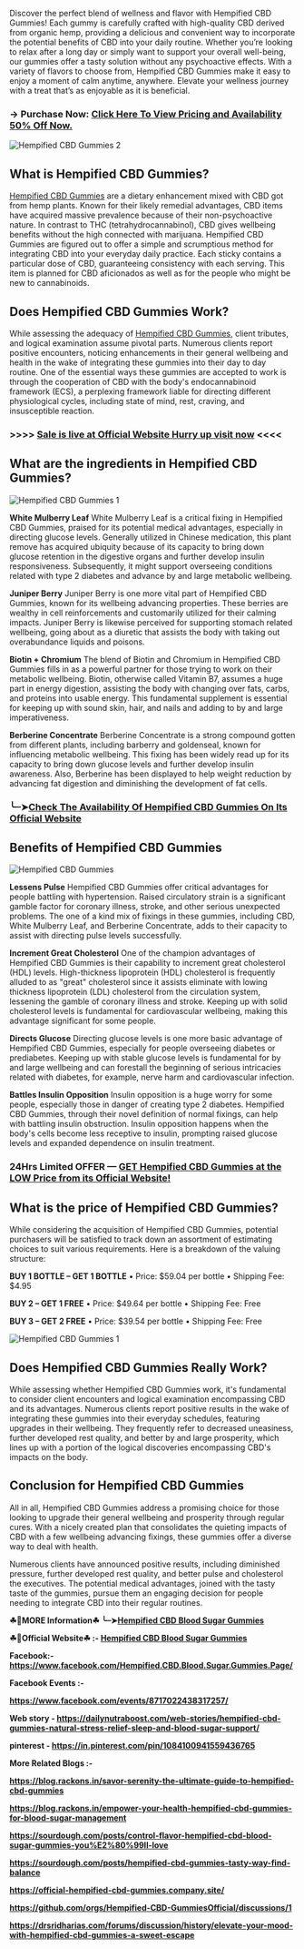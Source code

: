 Discover the perfect blend of wellness and flavor with Hempified CBD Gummies! Each gummy is carefully crafted with high-quality CBD derived from organic hemp, providing a delicious and convenient way to incorporate the potential benefits of CBD into your daily routine. Whether you’re looking to relax after a long day or simply want to support your overall well-being, our gummies offer a tasty solution without any psychoactive effects. With a variety of flavors to choose from, Hempified CBD Gummies make it easy to enjoy a moment of calm anytime, anywhere. Elevate your wellness journey with a treat that’s as enjoyable as it is beneficial.

### → Purchase Now: [Click Here To View Pricing and Availability 50% Off Now.](https://dailynutraboost.com/go-hempified-cbd-gummies/)


![Hempified CBD Gummies 2](https://github.com/user-attachments/assets/a3b1abdd-9e20-4d64-850f-e9399585b860)



## What is Hempified CBD Gummies?

[Hempified CBD Gummies](https://www.facebook.com/Hempified.CBD.Blood.Sugar.Gummies.Page/) are a dietary enhancement mixed with CBD got from hemp plants. Known for their likely remedial advantages, CBD items have acquired massive prevalence because of their non-psychoactive nature. In contrast to THC (tetrahydrocannabinol), CBD gives wellbeing benefits without the high connected with marijuana. Hempified CBD Gummies are figured out to offer a simple and scrumptious method for integrating CBD into your everyday daily practice. Each sticky contains a particular dose of CBD, guaranteeing consistency with each serving. This item is planned for CBD aficionados as well as for the people who might be new to cannabinoids.


## Does Hempified CBD Gummies Work?

While assessing the adequacy of [Hempified CBD Gummies](https://dailynutraboost.com/hempified-cbd-gummies/), client tributes, and logical examination assume pivotal parts. Numerous clients report positive encounters, noticing enhancements in their general wellbeing and health in the wake of integrating these gummies into their day to day routine. One of the essential ways these gummies are accepted to work is through the cooperation of CBD with the body's endocannabinoid framework (ECS), a perplexing framework liable for directing different physiological cycles, including state of mind, rest, craving, and insusceptible reaction.

### >>>> [Sale is live at Official Website Hurry up visit now](https://dailynutraboost.com/go-hempified-cbd-gummies/) <<<<

## What are the ingredients in Hempified CBD Gummies?


![Hempified CBD Gummies 1](https://github.com/user-attachments/assets/df2604a6-7465-4249-8a0e-090faba67290)



**White Mulberry Leaf**
White Mulberry Leaf is a critical fixing in Hempified CBD Gummies, praised for its potential medical advantages, especially in directing glucose levels. Generally utilized in Chinese medication, this plant remove has acquired ubiquity because of its capacity to bring down glucose retention in the digestive organs and further develop insulin responsiveness. Subsequently, it might support overseeing conditions related with type 2 diabetes and advance by and large metabolic wellbeing.

**Juniper Berry**
Juniper Berry is one more vital part of Hempified CBD Gummies, known for its wellbeing advancing properties. These berries are wealthy in cell reinforcements and customarily utilized for their calming impacts. Juniper Berry is likewise perceived for supporting stomach related wellbeing, going about as a diuretic that assists the body with taking out overabundance liquids and poisons.

**Biotin + Chromium**
The blend of Biotin and Chromium in Hempified CBD Gummies fills in as a powerful partner for those trying to work on their metabolic wellbeing. Biotin, otherwise called Vitamin B7, assumes a huge part in energy digestion, assisting the body with changing over fats, carbs, and proteins into usable energy. This fundamental supplement is essential for keeping up with sound skin, hair, and nails and adding to by and large imperativeness.

**Berberine Concentrate**
Berberine Concentrate is a strong compound gotten from different plants, including barberry and goldenseal, known for influencing metabolic wellbeing. This fixing has been widely read up for its capacity to bring down glucose levels and further develop insulin awareness. Also, Berberine has been displayed to help weight reduction by advancing fat digestion and diminishing the development of fat cells.

### ╰┈➤[Check The Availability Of Hempified CBD Gummies On Its Official Website](https://dailynutraboost.com/go-hempified-cbd-gummies/)

## Benefits of Hempified CBD Gummies


![Hempified CBD Gummies](https://github.com/user-attachments/assets/70fc6607-027c-4c97-a996-d33905face09)


**Lessens Pulse**
Hempified CBD Gummies offer critical advantages for people battling with hypertension. Raised circulatory strain is a significant gamble factor for coronary illness, stroke, and other serious unexpected problems. The one of a kind mix of fixings in these gummies, including CBD, White Mulberry Leaf, and Berberine Concentrate, adds to their capacity to assist with directing pulse levels successfully.

**Increment Great Cholesterol**
One of the champion advantages of Hempified CBD Gummies is their capability to increment great cholesterol (HDL) levels. High-thickness lipoprotein (HDL) cholesterol is frequently alluded to as "great" cholesterol since it assists eliminate with lowing thickness lipoprotein (LDL) cholesterol from the circulation system, lessening the gamble of coronary illness and stroke. Keeping up with solid cholesterol levels is fundamental for cardiovascular wellbeing, making this advantage significant for some people.

**Directs Glucose**
Directing glucose levels is one more basic advantage of Hempified CBD Gummies, especially for people overseeing diabetes or prediabetes. Keeping up with stable glucose levels is fundamental for by and large wellbeing and can forestall the beginning of serious intricacies related with diabetes, for example, nerve harm and cardiovascular infection.

**Battles Insulin Opposition**
Insulin opposition is a huge worry for some people, especially those in danger of creating type 2 diabetes. Hempified CBD Gummies, through their novel definition of normal fixings, can help with battling insulin obstruction. Insulin opposition happens when the body's cells become less receptive to insulin, prompting raised glucose levels and expanded dependence on insulin treatment.

### 24Hrs Limited OFFER — [GET Hempified CBD Gummies at the LOW Price from its Official Website!](https://dailynutraboost.com/go-hempified-cbd-gummies/)

## What is the price of Hempified CBD Gummies?

While considering the acquisition of Hempified CBD Gummies, potential purchasers will be satisfied to track down an assortment of estimating choices to suit various requirements. Here is a breakdown of the valuing structure:

**BUY 1 BOTTLE – GET 1 BOTTLE**
•	Price: $59.04 per bottle
•	Shipping Fee: $4.95

**BUY 2 – GET 1 FREE**
•	Price: $49.64 per bottle
•	Shipping Fee: Free

**BUY 3 – GET 2 FREE**
•	Price: $39.54 per bottle
•	Shipping Fee: Free


![Hempified CBD Gummies 1](https://github.com/user-attachments/assets/6a64ba7d-7dd4-4d76-ab70-adf5a1eee1a3)


## Does Hempified CBD Gummies Really Work?

While assessing whether Hempified CBD Gummies work, it's fundamental to consider client encounters and logical examination encompassing CBD and its advantages. Numerous clients report positive results in the wake of integrating these gummies into their everyday schedules, featuring upgrades in their wellbeing. They frequently refer to decreased uneasiness, further developed rest quality, and better by and large prosperity, which lines up with a portion of the logical discoveries encompassing CBD's impacts on the body.


## Conclusion for Hempified CBD Gummies

All in all, Hempified CBD Gummies address a promising choice for those looking to upgrade their general wellbeing and prosperity through regular cures. With a nicely created plan that consolidates the quieting impacts of CBD with a few wellbeing advancing fixings, these gummies offer a diverse way to deal with health.

Numerous clients have announced positive results, including diminished pressure, further developed rest quality, and better pulse and cholesterol the executives. The potential medical advantages, joined with the tasty taste of the gummies, pursue them an engaging decision for people needing to integrate CBD into their regular routines.

**☘📣MORE Information☘ ╰┈➤[Hempified CBD Blood Sugar Gummies](https://dailynutraboost.com/hempified-cbd-gummies/)**

**☘📣Official Website☘ :-  [Hempified CBD Blood Sugar Gummies](https://dailynutraboost.com/go-hempified-cbd-gummies/)**

**Facebook:- https://www.facebook.com/Hempified.CBD.Blood.Sugar.Gummies.Page/**

**Facebook Events :-**

**https://www.facebook.com/events/8717022438317257/**

**Web story - https://dailynutraboost.com/web-stories/hempified-cbd-gummies-natural-stress-relief-sleep-and-blood-sugar-support/**

**pinterest - https://in.pinterest.com/pin/1084100941559436765**

**More Related Blogs :-** 

**https://blog.rackons.in/savor-serenity-the-ultimate-guide-to-hempified-cbd-gummies**

**https://blog.rackons.in/empower-your-health-hempified-cbd-gummies-for-blood-sugar-management**

**https://sourdough.com/posts/control-flavor-hempified-cbd-blood-sugar-gummies-you%E2%80%99ll-love**

**https://sourdough.com/posts/hempified-cbd-gummies-tasty-way-find-balance**

**https://official-hempified-cbd-gummies.company.site/**

**https://github.com/orgs/Hempified-CBD-GummiesOfficial/discussions/1**

**https://drsridharias.com/forums/discussion/history/elevate-your-mood-with-hempified-cbd-gummies-a-sweet-escape**
